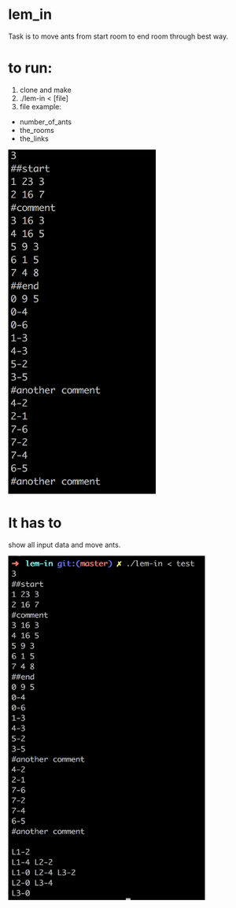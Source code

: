 # lem_in
Task is to move ants from start room to end room through best way.

# to run:
1. clone and make
2. ./lem-in < [file]
3. file example:
  * number_of_ants
  * the_rooms
  * the_links

<img src="https://github.com/Vencetto/lem-in/blob/master/screen_2.png" width="300" height="700" />


# It has to
show all input data and move ants.

<img src="https://github.com/Vencetto/lem-in/blob/master/screen_1.png" width="400" height="700" />

